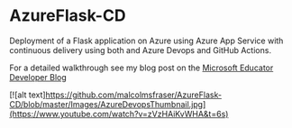 # AzureFlask-CD
Deployment of a Flask application on Azure using Azure App Service with continuous delivery using both and Azure Devops and GitHub Actions.

For a detailed walkthrough see my blog post on the [Microsoft Educator Developer Blog](https://techcommunity.microsoft.com/t5/educator-developer-blog/getting-started-with-continuous-delivery-and-azure/ba-p/2163760) 

[![alt text]https://github.com/malcolmsfraser/AzureFlask-CD/blob/master/Images/AzureDevopsThumbnail.jpg](https://www.youtube.com/watch?v=zVzHAiKvWHA&t=6s)
